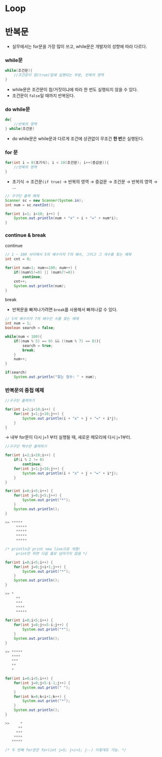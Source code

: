 # Loop

# 반복문

-   실무에서는 for문을 가장 많이 쓰고, while문은 개발자의 성향에 따라 다르다.

### while문

```java
while(조건문){
	//조건문이 참(true)일때 실행되는 부분, 반복의 영역
}
```

-   while문은 조건문이 참/거짓이냐에 따라 한 번도 실행되지 않을 수 있다.
-   조건문이 `false`일 때까지 반복된다.

### do while문

```java
do{
	//반복의 영역
} while(조건문)
```

-   do while문은 while문과 다르게 조건에 상관없이 무조건 **한 번**은 실행된다.

### for 문

```java
for(int i = 0(초기식); i < 10(조건문); i++(증감문)){
	//반복의 영역
}
```

-   초기식 → 조건문`(if true)` → 반복의 영역 → 증감문 → 조건문 → 반복의 영역 → …

```java
// 구구단 출력 예제
Scanner sc = new Scanner(System.in);
int num = sc.nextInt();

for(int i=1; i<10; i++) {
	System.out.println(num + "x" + i + "=" + num*i);
}
```

### continue & break

continue

```java
// 1 ~ 100 사이에서 5의 배수이자 7의 배수, 그리고 그 개수를 찾는 예제
int cnt = 0;

for(int num=1; num<=100; num++) {
	if((num%5!=0) || (num%7!=0))
		continue;
	cnt++;
	System.out.println(num);
}
```

break

-   반복문을 빠져나가려면 `break`를 사용해서 빠져나갈 수 있다.

```java
// 5의 배수이자 7의 배수인 수를 찾는 예제
int num = 1;
boolean search = false;

while(num < 100){
	if((num % 5) == 0) && ((num % 7) == 0)){
		search = true;
		break;
	}
	num++;
}

if(search)
	System.out.println("찾는 정수: " + num);
```

### 반복문의 중첩 예제

```java
//구구단 출력하기

for(int i=2;i<10;i++) {
	for(int j=1;j<10;j++) {
		System.out.println(i + "x" + j + "=" + i*j);
	}
}
```

→ 내부 for문이 다시 j=1 부터 실행될 때, 새로운 메모리에 다시 j=1부터.

```java
//구구단 짝수만 출력하기

for(int i=2;i<10;i++) {
	if(i % 2 != 0)
		continue;
	for(int j=1;j<10;j++) {
		System.out.println(i + "x" + j + "=" + i*j);
	}
}
```

```java
for(int i=0;i<5;i++) {
	for(int j=0;j<5;j++) {
		System.out.print("*");
	}
	System.out.println();
}

>> *****
	 *****
	 *****
	 *****
	 *****

/* println은 print new line으로 개행!
	 print만 하면 다음 줄로 넘어가지 않음 */
```

```java
for(int i=0;i<5;i++) {
	for(int j=0;j<i+1;j++) {
		System.out.print("*");
	}
	System.out.println();
}

>> *
	 **
	 ***
	 ****
	 *****
```

```java
for(int i=0;i<5;i++) {
	for(int j=0;j<=5-i;j++) {
		System.out.print("*");
	}
	System.out.println();
}

>> *****
   ****
   ***
   **
   *
```

```java
for(int i=0;i<5;i++) {
	for(int j=0;j<5-i-1;j++) {
		System.out.print(" ");
	}
	for(int k=0;k<i+1;k++) {
		System.out.print("*");
	}
	System.out.println();
}

>>     *
      **
     ***
    ****
   *****

/* 두 번째 for문은 for(int j=5; j>i+1; j--) 이렇게도 가능. */
```
